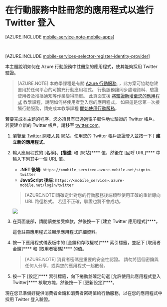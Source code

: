 <properties
    pageTitle="註冊 Twitter 驗證 | Microsoft Azure"
    description="了解如何對於˙ Azure Mobile Services 應用程式使用 Twitter 驗證。"
    services="mobile-services"
    documentationCenter=""
    authors="ggailey777"
    manager="dwrede"
    editor=""/>


<tags 
    ms.service="mobile-services" 
    ms.workload="mobile" 
    ms.tgt_pltfrm="na" 
    ms.devlang="multiple" 
    ms.topic="article" 
    ms.date="11/30/2015" 
    ms.author="glenga"/>


# 在行動服務中註冊您的應用程式以進行 Twitter 登入

[AZURE.INCLUDE [mobile-service-note-mobile-apps](../../includes/mobile-services-note-mobile-apps.md)]

&nbsp;


[AZURE.INCLUDE [mobile-services-selector-register-identity-provider](../../includes/mobile-services-selector-register-identity-provider.md)]

本主題說明如何在 Azure 行動服務中註冊您的應用程式，使其能夠採用 Twitter 驗證。
>[AZURE.NOTE] 本教學課程是有關 [Azure 行動服務](http://azure.microsoft.com/services/mobile-services/), ，此方案可協助您建置用於任何平台的可擴充行動應用程式。 行動服務讓同步處理資料、驗證使用者及推播通知等作業變得簡單。 此頁面支援 [將驗證新增至您的應用程式](mobile-services-ios-get-started-users.md) 教學課程，說明如何將使用者登入您的應用程式。 如果這是您第一次接觸行動服務，請完成本教學課程 [開始使用行動服務](mobile-services-ios-get-started.md)。

若要完成本主題的程序，您必須具有已通過電子郵件地址驗證的 Twitter 帳戶。 若要建立新的 Twitter 帳戶，請移至 <a href="http://go.microsoft.com/fwlink/p/?LinkID=268287" target="_blank">twitter.com</a>。

1. 瀏覽至 [Twitter 開發人員](http://go.microsoft.com/fwlink/p/?LinkId=268300) 網站，使用您的 Twitter 帳戶認證登入並按一下 [ **建立新的應用程式**。

2. 輸入應用程式的 [名稱]****、[描述****] 和 [網站]**** 值，然後在 [回呼 URL]**** 中輸入下列其中一個 URL 值。

    + **.NET 後端**: `https://<mobile_service>.azure-mobile.net/signin-twitter`
    + **JavaScript 後端**: `https://<mobile_service>.azure-mobile.net/login/twitter`
     >[AZURE.NOTE]請確定針對您的行動服務後端類型使用正確的重新導向 URL 路徑格式。 若這不正確，驗證也將不會成功。
    &nbsp;

    ![][2]

3.  在頁面底部，請閱讀並接受條款，然後按一下 [建立 Twitter 應用程式]****。

    這會註冊應用程式並顯示應用程式詳細資料。

6. 按一下應用程式儀表板中的 [金鑰和存取權杖]**** 索引標籤，並記下 [取用者金鑰]**** 和 [取用者密碼]**** 的值。
    > [AZURE.NOTE] 消費者密碼是重要的安全性認證。 請勿將這個密鑰與任何人分享，或與您的應用程式一起散發。

7. 按一下 [設定]**** 索引標籤，向下捲動並確定勾選 [允許使用此應用程式登入 Twitter]**** 核取方塊，然後按一下 [更新設定]****。

現在您已準備好提供消費者金鑰和消費者密碼值給行動服務，以在您的應用程式中採用 Twitter 登入驗證。







[1]: ./media/mobile-services-how-to-register-twitter-authentication/mobile-services-twitter-developers.png 
[2]: ./media/mobile-services-how-to-register-twitter-authentication/mobile-services-twitter-register-app1.png 
[twitter developers]: http://go.microsoft.com/fwlink/p/?LinkId=268300 
[get started with authentication]: /develop/mobile/tutorials/get-started-with-users-dotnet/ 

